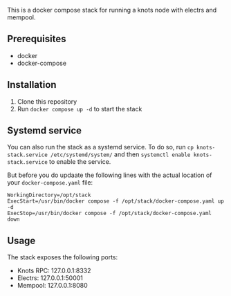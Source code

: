 This is a docker compose stack for running a knots node with electrs and mempool.

## Prerequisites

- docker
- docker-compose

## Installation

1. Clone this repository
2. Run `docker compose up -d` to start the stack

## Systemd service

You can also run the stack as a systemd service. To do so, run `cp knots-stack.service /etc/systemd/system/` and then `systemctl enable knots-stack.service` to enable the service.

But before you do updaate the following lines with the actual location of your `docker-compose.yaml` file:

```
WorkingDirectory=/opt/stack
ExecStart=/usr/bin/docker compose -f /opt/stack/docker-compose.yaml up -d
ExecStop=/usr/bin/docker compose -f /opt/stack/docker-compose.yaml down
```

## Usage

The stack exposes the following ports:

- Knots RPC: 127.0.0.1:8332
- Electrs: 127.0.0.1:50001
- Mempool: 127.0.0.1:8080
